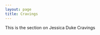 ```yaml
---
layout: page
title: Cravings
---
```


<p class="message">
  This is the section on Jessica Duke Cravings
</p>
